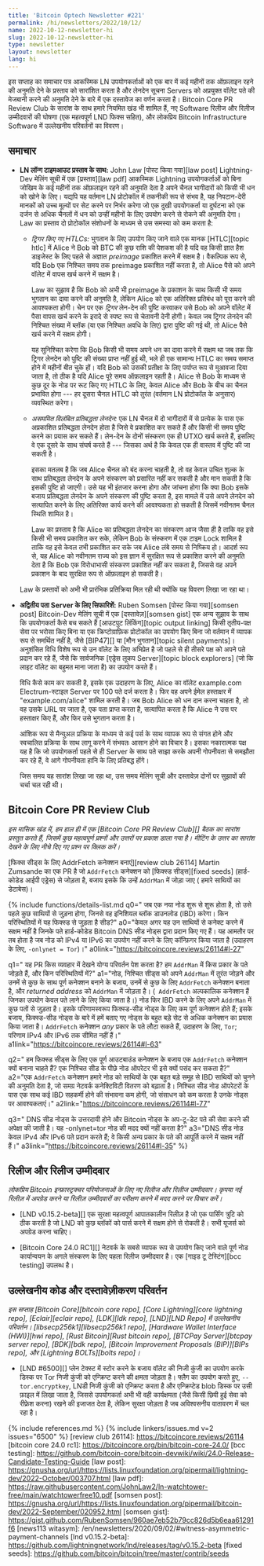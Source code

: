 ```yaml
---
title: 'Bitcoin Optech Newsletter #221'
permalink: /hi/newsletters/2022/10/12/
name: 2022-10-12-newsletter-hi
slug: 2022-10-12-newsletter-hi
type: newsletter
layout: newsletter
lang: hi
---
```

इस सप्ताह का समाचार पत्र आकस्मिक LN उपयोगकर्ताओं को एक बार में कई महीनों तक
ऑफ़लाइन रहने की अनुमति देने के प्रस्ताव को सारांशित करता है और लेनदेन सूचना
Servers को अप्रयुक्त वॉलेट पते की मेजबानी करने की अनुमति देने के बारे में एक
दस्तावेज का वर्णन करता है। Bitcoin Core PR Review Club के सारांश के साथ हमारे नियमित खंड
भी शामिल हैं, नए Software रिलीज और रिलीज उम्मीदवारों की घोषणा (एक महत्वपूर्ण LND फिक्स सहित),
और लोकप्रिय Bitcoin Infrastructure Software में उल्लेखनीय परिवर्तनों का विवरण।

## समाचार

- **LN लॉन्ग टाइमआउट प्रस्ताव के साथ:** John Law [पोस्ट किया गया][law post] Lightning-Dev
  मेलिंग सूची में एक [प्रस्ताव][law pdf] आकस्मिक Lightning उपयोगकर्ताओं को बिना
  जोखिम के कई महीनों तक ऑफ़लाइन रहने की अनुमति देता है अपने चैनल भागीदारों को किसी भी धन को
  खोने के लिए। यद्यपि यह वर्तमान LN प्रोटोकॉल में तकनीकी रूप से संभव है, यह निपटान-देरी मानकों को
  उच्च मूल्यों पर सेट करने पर निर्भर करेगा जो एक दुखी उपयोगकर्ता या दुर्घटना को एक दर्जन से
  अधिक चैनलों में धन को उन्हीं महीनों के लिए उपयोग करने से रोकने की अनुमति देगा। Law का प्रस्ताव दो
  प्रोटोकॉल संशोधनों के माध्यम से उस समस्या को कम करता है:

  - *ट्रिगर किए गए HTLCs:* भुगतान के लिए उपयोग किए जाने वाले एक मानक [HTLC][topic htlc] में Alice ने
    Bob को BTC की कुछ राशि की पेशकश की है यदि वह किसी ज्ञात हैश डाइजेस्ट के लिए पहले से अज्ञात *preimage*
    प्रकाशित करने में सक्षम है। वैकल्पिक रूप से, यदि Bob एक ​​निश्चित समय तक preimage प्रकाशित नहीं करता है, तो
    Alice पैसे को अपने वॉलेट में वापस खर्च करने में सक्षम है।

    Law का सुझाव है कि Bob को अभी भी preimage के प्रकाशन के साथ किसी भी समय भुगतान का दावा
    करने की अनुमति है, लेकिन Alice को एक अतिरिक्त प्रतिबंध को पूरा करने की आवश्यकता
    होगी। चेन पर एक *ट्रिगर* लेन-देन की पुष्टि करवाकर उसे Bob को अपने वॉलेट में पैसा
    वापस खर्च करने के इरादे से स्पष्ट रूप से चेतावनी देनी होगी। केवल जब ट्रिगर
    लेनदेन की निश्चित संख्या में ब्लॉक (या एक निश्चित अवधि के लिए) द्वारा पुष्टि की गई थी, तो Alice पैसे
    खर्च करने में सक्षम होगी।

    यह सुनिश्चित करेगा कि Bob किसी भी समय अपने धन का दावा करने में सक्षम था जब तक
    कि ट्रिगर लेनदेन को पुष्टि की संख्या प्राप्त नहीं हुई थी, भले ही एक सामान्य HTLC का
    समय समाप्त होने में महीनों बीत चुके हों। यदि Bob को उसकी प्रतीक्षा के लिए पर्याप्त रूप से
    मुआवजा दिया जाता है, तो ठीक है यदि Alice पूरे समय ऑफ़लाइन रहती है। Alice से
    Bob के माध्यम से कुछ दूर के नोड पर रूट किए गए HTLC के लिए, केवल Alice और
    Bob के बीच का चैनल प्रभावित होगा --- हर दूसरा चैनल HTLC को तुरंत (वर्तमान LN
    प्रोटोकॉल के अनुसार) व्यवस्थित करेगा।

  - *<!--asymmetric-delayed-commitment-transactions-->असममित विलंबित प्रतिबद्धता लेनदेन:*
    एक LN चैनल में दो भागीदारों में से प्रत्येक के पास एक अप्रकाशित प्रतिबद्धता लेनदेन होता है जिसे वे प्रकाशित कर
    सकते हैं और किसी भी समय पुष्टि करने का प्रयास कर सकते हैं। लेन-देन के दोनों संस्करण एक ही UTXO खर्च करते
    हैं, इसलिए वे एक दूसरे के साथ संघर्ष करते हैं --- जिसका अर्थ है कि केवल एक ही वास्तव में पुष्टि की जा सकती है।

    इसका मतलब है कि जब Alice चैनल को बंद करना चाहती है, तो वह केवल उचित शुल्क के
    साथ प्रतिबद्धता लेनदेन के अपने संस्करण को प्रसारित नहीं कर सकती है और मान
    सकती है कि इसकी पुष्टि हो जाएगी। उसे यह भी इंतजार करना होगा और जांचना होगा कि
    क्या Bob इसके बजाय प्रतिबद्धता लेनदेन के अपने संस्करण की पुष्टि करता है, इस मामले
    में उसे अपने लेनदेन को सत्यापित करने के लिए अतिरिक्त कार्य करने की
    आवश्यकता हो सकती है जिसमें नवीनतम चैनल स्थिति शामिल है।

    Law का प्रस्ताव है कि Alice का प्रतिबद्धता लेनदेन का संस्करण आज जैसा ही है ताकि वह इसे
    किसी भी समय प्रकाशित कर सके, लेकिन Bob के संस्करण में एक टाइम Lock शामिल है ताकि
    वह इसे केवल तभी प्रकाशित कर सके जब Alice लंबे समय से निष्क्रिय हो। आदर्श रूप से,
    यह Alice को नवीनतम राज्य को इस ज्ञान में सुरक्षित रूप से प्रकाशित करने की अनुमति
    देता है कि Bob एक ​​विरोधाभासी संस्करण प्रकाशित नहीं कर सकता है, जिससे वह अपने
    प्रकाशन के बाद सुरक्षित रूप से ऑफ़लाइन हो सकती है।

  Law के प्रस्तावों को अभी भी प्रारंभिक प्रतिक्रिया मिल रही थी क्योंकि यह विवरण लिखा जा रहा था।

- **अद्वितीय पता Server के लिए सिफारिशें:** Ruben Somsen [पोस्ट किया गया][somsen post] Bitcoin-Dev
  मेलिंग सूची में एक [दस्तावेज़][somsen gist] एक अन्य सुझाव के साथ कि उपयोगकर्ता कैसे बच सकते हैं
  [आउटपुट लिंकिंग][topic output linking] किसी तृतीय-पक्ष सेवा पर भरोसा किए बिना या
  एक क्रिप्टोग्राफ़िक प्रोटोकॉल का उपयोग किए बिना जो वर्तमान में व्यापक रूप से समर्थित नहीं है, जैसे [BIP47][] या [मौन
  भुगतान][topic silent payments]। अनुशंसित विधि विशेष रूप से उन वॉलेट के लिए अभिप्रेत है जो पहले से ही तीसरे पक्ष को
  अपने पते प्रदान कर रहे हैं, जैसे कि सार्वजनिक [एड्रेस लूकप Server][topic block explorers] (जो कि लाइट वॉलेट का
  बहुमत माना जाता है) का उपयोग करते हैं।

  विधि कैसे काम कर सकती है, इसके एक उदाहरण के लिए, Alice का वॉलेट example.com Electrum-स्टाइल Server पर 100 पते दर्ज
  करता है। फिर वह अपने ईमेल हस्ताक्षर में "example.com/alice" शामिल करती है। जब Bob Alice को धन दान करना चाहता है,
  तो वह उसके URL पर जाता है, एक पता प्राप्त करता है, सत्यापित करता है कि Alice ने उस पर हस्ताक्षर
  किए हैं, और फिर उसे भुगतान करता है।

  आंशिक रूप से मैन्युअल प्रक्रिया के माध्यम से कई पर्स के साथ व्यापक रूप से संगत होने और
  स्वचालित प्रक्रिया के साथ लागू करने में संभवतः आसान होने का विचार है। इसका नकारात्मक पक्ष
  यह है कि जो उपयोगकर्ता पहले से ही Server के साथ पते साझा करके अपनी गोपनीयता से समझौता
  कर रहे हैं, वे आगे गोपनीयता हानि के लिए प्रतिबद्ध होंगे।

  जिस समय यह सारांश लिखा जा रहा था, उस समय मेलिंग सूची और दस्तावेज़ दोनों पर सुझावों की
  चर्चा चल रही थी।

## Bitcoin Core PR Review Club

*इस मासिक खंड में, हम हाल ही में एक [Bitcoin Core PR Review Club][] बैठक का सारांश प्रस्तुत करते हैं,
जिसमें कुछ महत्वपूर्ण प्रश्नों और उत्तरों पर प्रकाश डाला गया है। मीटिंग के उत्तर का सारांश देखने के लिए नीचे दिए गए प्रश्न पर क्लिक करें।*

[फिक्स सीड्स के लिए AddrFetch कनेक्शन बनाएं][review club 26114] Martin Zumsande का एक PR है जो
`AddrFetch` कनेक्शन को [फिक्स्ड सीड्स][fixed seeds] (हार्ड-कोडेड आईपी एड्रेस) से जोड़ता है,
बजाय इसके कि उन्हें `AddrMan` में जोड़ा जाए ( हमारे साथियों का डेटाबेस)।

{% include functions/details-list.md
  q0="<!--when-a-new-node-starts-up-from-scratch-it-must-first-connect-with-some-peers-from-whom-it-will-perform-initial-ब्लॉक-download-ibd-under-what-circumstances-does-it-connect-to-the-fixed-seeds-->
  जब एक नया नोड शुरू से शुरू होता है, तो उसे पहले कुछ साथियों से जुड़ना होगा, जिनसे वह इनिशियल
  ब्लॉक डाउनलोड (IBD) करेगा। किन परिस्थितियों में यह फिक्स्ड से जुड़ता है सीड?"
  a0="केवल अगर यह उन साथियों से कनेक्ट करने में सक्षम नहीं है जिनके पते हार्ड-कोडेड Bitcoin DNS सीड नोड्स द्वारा प्रदान
  किए गए हैं। यह आमतौर पर तब होता है जब नोड को IPv4 या IPv6 का उपयोग नहीं करने के लिए कॉन्फ़िगर किया
  जाता है (उदाहरण के लिए, `-onlynet = Tor`)।" a0link="https://bitcoincore.reviews/26114#l-27"

  q1="<!--what-observable-behavior-change-does-this-pr-introduce-what-kinds-of-addresses-do-we-add-to-addrman-and-under-what-circumstances-->
  यह PR किस व्यवहार में देखने योग्य परिवर्तन पेश करता है? हम `AddrMan` में किस प्रकार के पते जोड़ते हैं, और
  किन परिस्थितियों में?"
  a1="नोड, निश्चित सीड्स को अपने `AddrMan` में तुरंत जोड़ने और उनमें से कुछ के साथ पूर्ण
  कनेक्शन बनाने के बजाय, उनमें से कुछ के लिए `AddrFetch` कनेक्शन बनाता है, और _returned address_ को
  `AddrMan` में जोड़ता है। (` AddrFetch` अल्पकालिक कनेक्शन हैं जिनका उपयोग केवल पते लाने के लिए किया जाता है।)
  नोड फिर IBD करने के लिए अपने `AddrMan` में कुछ पतों से जुड़ता है। इसके परिणामस्वरूप फिक्स्ड-सीड नोड्स के लिए कम
  पूर्ण कनेक्शन होते हैं; इसके बजाय, फिक्स्ड-सीड नोड्स के बारे में हमें बताए गए नोड्स के बहुत बड़े सेट से अधिक कनेक्शन का प्रयास किया
  जाता है। `AddrFetch` कनेक्शन _any_ प्रकार के पते लौटा सकते हैं, उदाहरण के लिए, `Tor`; परिणाम IPv4 और IPv6 तक सीमित
  नहीं हैं।"
  a1link="https://bitcoincore.reviews/26114#l-63"

  q2="<!--why-might-we-want-to-make-an-addrfetch-connection-instead-of-a-full-outbound-connection-to-fixed-seeds-why-might-the-node-operator-behind-a-fixed-seed-prefer-this-as-well-->
  हम फिक्स्ड सीड्स के लिए एक पूर्ण आउटबाउंड कनेक्शन के बजाय एक `AddrFetch` कनेक्शन क्यों बनाना चाहते हैं?
  एक निश्चित सीड के पीछे नोड ऑपरेटर भी इसे क्यों पसंद कर सकता है?"
  a2="एक `AddrFetch` कनेक्शन हमारे नोड को
  साथियों के एक बहुत बड़े समूह से IBD साथियों को चुनने की अनुमति देता है, जो समग्र नेटवर्क कनेक्टिविटी
  वितरण को बढ़ाता है। निश्चित सीड नोड ऑपरेटरों के पास एक साथ कई IBD सहकर्मी होने की संभावना
  कम होगी, जो संसाधन को कम करता है उनके नोड्स पर आवश्यकताएं।"
  a2link="https://bitcoincore.reviews/26114#l-77"

  q3="<!--the-dns-seed-nodes-are-expected-to-be-responsive-and-serve-up-to-date-addresses-of-bitcoin-nodes-why-doesn-t-this-help-a-onlynet-tor-node-->
  DNS सीड नोड्स के उत्तरदायी होने और Bitcoin नोड्स के अप-टू-डेट पते की सेवा करने की अपेक्षा की
  जाती है। यह -onlynet=tor नोड की मदद क्यों नहीं करता है?"
  a3="DNS सीड नोड केवल IPv4 और IPv6 पते प्रदान करते हैं; वे किसी अन्य प्रकार के पते की
  आपूर्ति करने में सक्षम नहीं हैं।"
  a3link="https://bitcoincore.reviews/26114#l-35" %}

## रिलीज और रिलीज उम्मीदवार

*लोकप्रिय Bitcoin इन्फ्रास्ट्रक्चर परियोजनाओं के लिए नए रिलीज और रिलीज उम्मीदवार। कृपया नई रिलीज़ में
अपग्रेड करने या रिलीज़ उम्मीदवारों का परीक्षण करने में मदद करने पर विचार करें।*

- [LND v0.15.2-beta][] एक सुरक्षा महत्वपूर्ण आपातकालीन रिलीज़ है जो एक पार्सिंग त्रुटि को ठीक करती है
  जो LND को कुछ ब्लॉकों को पार्स करने में सक्षम होने से रोकती है। सभी यूजर्स को अपग्रेड करना चाहिए।

- [Bitcoin Core 24.0 RC1][] नेटवर्क के सबसे व्यापक रूप से उपयोग किए जाने वाले पूर्ण नोड कार्यान्वयन
  के अगले संस्करण के लिए पहला रिलीज उम्मीदवार है। एक [गाइड टू टेस्टिंग][bcc testing] उपलब्ध है।

## उल्लेखनीय कोड और दस्तावेज़ीकरण परिवर्तन

*इस सप्ताह [Bitcoin Core][bitcoin core repo], [Core Lightning][core lightning repo],
[Eclair][eclair repo], [LDK][ldk repo], [LND][LND Repo] में उल्लेखनीय परिवर्तन।
[libsecp256k1][libsecp256k1 repo], [Hardware Wallet Interface (HWI)][hwi repo],
[Rust Bitcoin][Rust bitcoin repo], [BTCPay Server][btcpay server repo],
[BDK][bdk repo], [Bitcoin Improvement Proposals (BIP)][BIPs repo], और
[Lightning BOLTs][bolts repo]।*

- [LND #6500][] प्लेन टेक्स्ट में स्टोर करने के बजाय वॉलेट की निजी कुंजी का उपयोग करके डिस्क पर Tor
  निजी कुंजी को एन्क्रिप्ट करने की क्षमता जोड़ता है। फ्लैग का उपयोग करते हुए, `--tor.encryptkey`,
  LNडी निजी कुंजी को एन्क्रिप्ट करता है और एन्क्रिप्टेड blob डिस्क पर उसी फ़ाइल में लिखा जाता है,
  जिससे उपयोगकर्ता अभी भी वही कार्यक्षमता (जैसे किसी छिपी हुई सेवा को रीफ्रेश करना) रखने की इजाजत
  देता है, लेकिन सुरक्षा जोड़ता है जब अविश्वसनीय वातावरण में चल रहा है।

{% include references.md %}
{% include linkers/issues.md v=2 issues="6500" %}
[review club 26114]: https://bitcoincore.reviews/26114
[bitcoin core 24.0 rc1]: https://bitcoincore.org/bin/bitcoin-core-24.0/
[bcc testing]: https://github.com/bitcoin-core/bitcoin-devwiki/wiki/24.0-Release-Candidate-Testing-Guide
[law post]: https://gnusha.org/url/https://lists.linuxfoundation.org/pipermail/lightning-dev/2022-October/003707.html
[law pdf]: https://raw.githubusercontent.com/JohnLaw2/ln-watchtower-free/main/watchtowerfree10.pdf
[somsen post]: https://gnusha.org/url/https://lists.linuxfoundation.org/pipermail/bitcoin-dev/2022-September/020952.html
[somsen gist]: https://gist.github.com/RubenSomsen/960ae7eb52b79cc826d5b6eaa61291f6
[news113 witasym]: /en/newsletters/2020/09/02/#witness-asymmetric-payment-channels
[lnd v0.15.2-beta]: https://github.com/lightningnetwork/lnd/releases/tag/v0.15.2-beta
[fixed seeds]: https://github.com/bitcoin/bitcoin/tree/master/contrib/seeds
